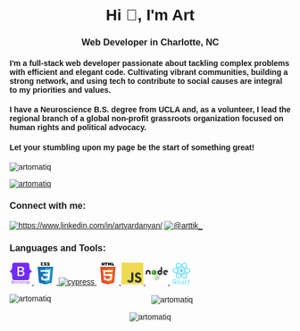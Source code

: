 
<head>
  <meta charset="UTF-8">
  <meta name="viewport" content="width=device-width, initial-scale=1.0">
  <title>Typewriter Effect</title>
  <style>
    body {
      font-family: 'Arial', sans-serif;
      text-align: center;
      margin: 100px;
    }
    #typewriter-text {
      overflow: hidden; /* Ensures the text is initially hidden */
      border-right: .15em solid orange; /* Cursor effect */
      white-space: nowrap; /* Keeps the text on one line */
      font-size: 1.5em;
    }
  </style>
</head>
<body>
  <div id="typewriter-text"></div>

  <script>
    const text = "Hello, I am Art";
    const speed = 100; // Adjust the speed (milliseconds) to control the typing speed
    let index = 0;

    function typeWriter() {
      const typewriterText = document.getElementById("typewriter-text");

      if (index < text.length) {
        typewriterText.innerHTML += text.charAt(index);
        index++;
        setTimeout(typeWriter, speed);
      }
    }

    // Start the typing animation when the page loads
    document.addEventListener("DOMContentLoaded", typeWriter);
  </script>
</body>





<h1 align="center">Hi 👋, I'm Art</h1>
<h3 align="center">Web Developer in Charlotte, NC</h3>

<h4 align="left">I'm a full-stack web developer passionate about tackling complex problems with efficient and elegant code. Cultivating vibrant communities, building a strong network, and using tech to contribute to social causes are integral to my priorities and values.</h4>
<h4 align="left">I have a Neuroscience B.S. degree from UCLA and, as a volunteer, I lead the regional branch of a global non-profit grassroots organization focused on human rights and political advocacy.</h4>
<h4 align="left">Let your stumbling upon my page be the start of something great!</h4>

<p align="left"> <img src="https://komarev.com/ghpvc/?username=artomatiq&label=Profile%20views&color=0e75b6&style=flat" alt="artomatiq" /> </p>

<p align="left"> <a href="https://github.com/ryo-ma/github-profile-trophy"><img src="https://github-profile-trophy.vercel.app/?username=artomatiq" alt="artomatiq" /></a> </p>

<h3 align="left">Connect with me:</h3>
<p align="left">
<a href="https://linkedin.com/in/https://www.linkedin.com/in/artvardanyan/" target="blank"><img align="center" src="https://raw.githubusercontent.com/rahuldkjain/github-profile-readme-generator/master/src/images/icons/Social/linked-in-alt.svg" alt="https://www.linkedin.com/in/artvardanyan/" height="30" width="40" /></a>
<a href="https://instagram.com/@arttik_" target="blank"><img align="center" src="https://raw.githubusercontent.com/rahuldkjain/github-profile-readme-generator/master/src/images/icons/Social/instagram.svg" alt="@arttik_" height="30" width="40" /></a>
</p>

<h3 align="left">Languages and Tools:</h3>
<p align="left"> <a href="https://getbootstrap.com" target="_blank" rel="noreferrer"> <img src="https://raw.githubusercontent.com/devicons/devicon/master/icons/bootstrap/bootstrap-plain-wordmark.svg" alt="bootstrap" width="40" height="40"/> </a> <a href="https://www.w3schools.com/css/" target="_blank" rel="noreferrer"> <img src="https://raw.githubusercontent.com/devicons/devicon/master/icons/css3/css3-original-wordmark.svg" alt="css3" width="40" height="40"/> </a> <a href="https://www.cypress.io" target="_blank" rel="noreferrer"> <img src="https://raw.githubusercontent.com/simple-icons/simple-icons/6e46ec1fc23b60c8fd0d2f2ff46db82e16dbd75f/icons/cypress.svg" alt="cypress" width="40" height="40"/> </a> <a href="https://www.w3.org/html/" target="_blank" rel="noreferrer"> <img src="https://raw.githubusercontent.com/devicons/devicon/master/icons/html5/html5-original-wordmark.svg" alt="html5" width="40" height="40"/> </a> <a href="https://developer.mozilla.org/en-US/docs/Web/JavaScript" target="_blank" rel="noreferrer"> <img src="https://raw.githubusercontent.com/devicons/devicon/master/icons/javascript/javascript-original.svg" alt="javascript" width="40" height="40"/> </a> <a href="https://nodejs.org" target="_blank" rel="noreferrer"> <img src="https://raw.githubusercontent.com/devicons/devicon/master/icons/nodejs/nodejs-original-wordmark.svg" alt="nodejs" width="40" height="40"/> </a> <a href="https://reactjs.org/" target="_blank" rel="noreferrer"> <img src="https://raw.githubusercontent.com/devicons/devicon/master/icons/react/react-original-wordmark.svg" alt="react" width="40" height="40"/> </a> </p>

<p><img align="left" src="https://github-readme-stats.vercel.app/api/top-langs?username=artomatiq&show_icons=true&locale=en&layout=compact" alt="artomatiq" /></p>

<p>&nbsp;<img align="center" src="https://github-readme-stats.vercel.app/api?username=artomatiq&show_icons=true&locale=en" alt="artomatiq" /></p>

<p><img align="center" src="https://github-readme-streak-stats.herokuapp.com/?user=artomatiq&" alt="artomatiq" /></p>
